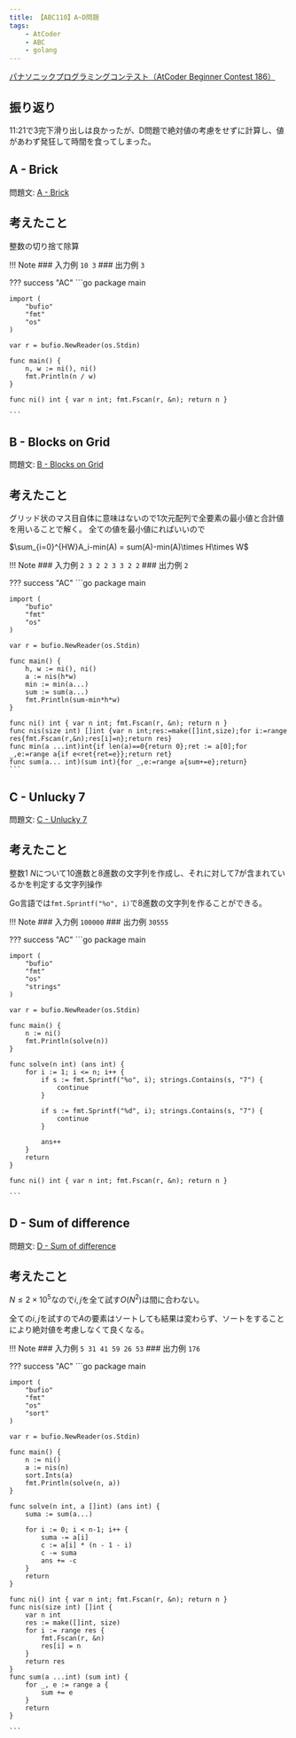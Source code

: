```yaml
---
title: 【ABC110】A~D問題
tags: 
    - AtCoder
    - ABC
    - golang
---
```


[パナソニックプログラミングコンテスト（AtCoder Beginner Contest 186）](https://atcoder.jp/contests/abc186)

## 振り返り

11:21で3完下滑り出しは良かったが、D問題で絶対値の考慮をせずに計算し、値があわず発狂して時間を食ってしまった。



## A - Brick

問題文: [A - Brick](https://atcoder.jp/contests/abc186/tasks/abc186_a)

## 考えたこと

整数の切り捨て除算

!!! Note
    ### 入力例
    ```
    10 3
    ```
    ### 出力例
    ```
    3
    ```

??? success "AC"
	```go 
    package main

    import (
        "bufio"
        "fmt"
        "os"
    )

    var r = bufio.NewReader(os.Stdin)

    func main() {
        n, w := ni(), ni()
        fmt.Println(n / w)
    }

    func ni() int { var n int; fmt.Fscan(r, &n); return n }

    ```


## B - Blocks on Grid

問題文: [B - Blocks on Grid](https://atcoder.jp/contests/abc186/tasks/abc186_b)

## 考えたこと

グリッド状のマス目自体に意味はないので1次元配列で全要素の最小値と合計値を用いることで解く。
全ての値を最小値にればいいので

$\sum_{i=0}^{HW}A_i-min(A) = sum(A)-min(A)\times H\times W$

!!! Note
    ### 入力例
    ```
    2 3
    2 2 3
    3 2 2
    ```
    ### 出力例
    ```
    2
    ```

??? success "AC"
    ```go 
    package main

    import (
        "bufio"
        "fmt"
        "os"
    )

    var r = bufio.NewReader(os.Stdin)

    func main() {
        h, w := ni(), ni()
        a := nis(h*w)
        min := min(a...)
        sum := sum(a...)
        fmt.Println(sum-min*h*w)
    }

    func ni() int { var n int; fmt.Fscan(r, &n); return n }
    func nis(size int) []int {var n int;res:=make([]int,size);for i:=range res{fmt.Fscan(r,&n);res[i]=n};return res}
    func min(a ...int)int{if len(a)==0{return 0};ret := a[0];for _,e:=range a{if e<ret{ret=e}};return ret}
    func sum(a... int)(sum int){for _,e:=range a{sum+=e};return}
    ```

## C - Unlucky 7

問題文: [C - Unlucky 7](https://atcoder.jp/contests/abc186/tasks/abc186_c)

## 考えたこと

整数$1~N$について10進数と8進数の文字列を作成し、それに対して7が含まれているかを判定する文字列操作

Go言語では`fmt.Sprintf("%o", i)`で8進数の文字列を作ることができる。

!!! Note
    ### 入力例
    ```
    100000
    ```
    ### 出力例
    ```
    30555
    ```

??? success "AC"
    ```go 
    package main

    import (
        "bufio"
        "fmt"
        "os"
        "strings"
    )

    var r = bufio.NewReader(os.Stdin)

    func main() {
        n := ni()
        fmt.Println(solve(n))
    }

    func solve(n int) (ans int) {
        for i := 1; i <= n; i++ {
            if s := fmt.Sprintf("%o", i); strings.Contains(s, "7") {
                continue
            }

            if s := fmt.Sprintf("%d", i); strings.Contains(s, "7") {
                continue
            }

            ans++
        }
        return
    }

    func ni() int { var n int; fmt.Fscan(r, &n); return n }

    ```

## D - Sum of difference

問題文: [D - Sum of difference](https://atcoder.jp/contests/abc186/tasks/abc186_d)

## 考えたこと


$N\leq 2\times 10^5$なので$i,j$を全て試す$O(N^2)$は間に合わない。

全ての$i, j$を試すので$A$の要素はソートしても結果は変わらず、ソートをすることにより絶対値を考慮しなくて良くなる。

!!! Note
    ### 入力例
    ```
    5
    31 41 59 26 53
    ```
    ### 出力例
    ```
    176
    ```

??? success "AC"
    ```go 
    package main

    import (
        "bufio"
        "fmt"
        "os"
        "sort"
    )

    var r = bufio.NewReader(os.Stdin)

    func main() {
        n := ni()
        a := nis(n)
        sort.Ints(a)
        fmt.Println(solve(n, a))
    }

    func solve(n int, a []int) (ans int) {
        suma := sum(a...)

        for i := 0; i < n-1; i++ {
            suma -= a[i]
            c := a[i] * (n - 1 - i)
            c -= suma
            ans += -c
        }
        return
    }

    func ni() int { var n int; fmt.Fscan(r, &n); return n }
    func nis(size int) []int {
        var n int
        res := make([]int, size)
        for i := range res {
            fmt.Fscan(r, &n)
            res[i] = n
        }
        return res
    }
    func sum(a ...int) (sum int) {
        for _, e := range a {
            sum += e
        }
        return
    }

    ```